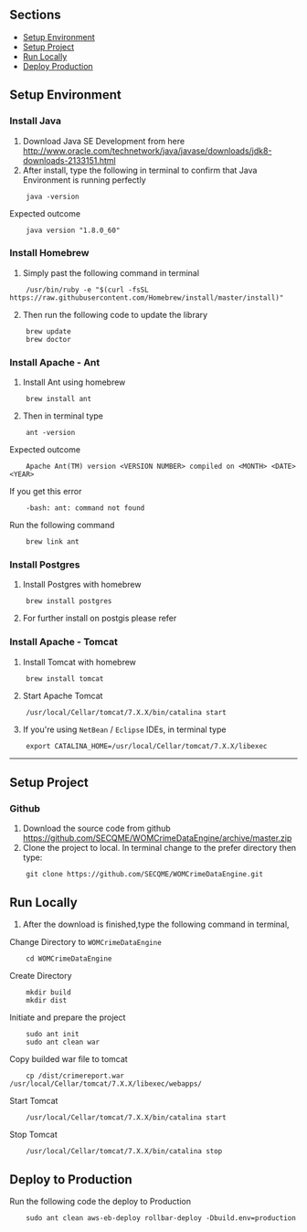 
## Sections
* [Setup Environment](#setupEnvironment)
* [Setup Project](#setupProject)
* [Run Locally](#runLocally)
* [Deploy Production](#deployProduction)

## Setup Environment <a name="setupEnvironment"></a>

### Install Java
1. Download Java SE Development from here <http://www.oracle.com/technetwork/java/javase/downloads/jdk8-downloads-2133151.html>
2. After install, type the following in terminal to confirm that Java Environment is running perfectly
```
    java -version
```
Expected outcome
```
    java version "1.8.0_60"
```

### Install Homebrew
1. Simply past the following command in terminal
```
    /usr/bin/ruby -e "$(curl -fsSL https://raw.githubusercontent.com/Homebrew/install/master/install)"
```
2. Then run the following code to update the library
```
    brew update
    brew doctor
```

### Install Apache - Ant
1. Install Ant using homebrew
```
    brew install ant
```
2. Then in terminal type
```
    ant -version
```
Expected outcome
```
    Apache Ant(TM) version <VERSION NUMBER> compiled on <MONTH> <DATE> <YEAR>
```
If you get this error
```
    -bash: ant: command not found
```
Run the following command
```
    brew link ant
```

### Install Postgres
1. Install Postgres with homebrew
```
    brew install postgres
```
2. For further install on postgis please refer <EDWARD POSTGIS>

### Install Apache - Tomcat
1. Install Tomcat with homebrew
```
    brew install tomcat
```
2. Start Apache Tomcat
```
    /usr/local/Cellar/tomcat/7.X.X/bin/catalina start
```
3. If you're using `NetBean` / `Eclipse` IDEs, in terminal type
```
    export CATALINA_HOME=/usr/local/Cellar/tomcat/7.X.X/libexec
```
---
## Setup Project <a name="setupProject"></a>

### Github
1. Download the source code from github <https://github.com/SECQME/WOMCrimeDataEngine/archive/master.zip>
2. Clone the project to local. In terminal change to the prefer directory then type:
```
    git clone https://github.com/SECQME/WOMCrimeDataEngine.git
```
## Run Locally <a name="runLocally"></a>
1. After the download is finished,type the following command in terminal,

Change Directory to `WOMCrimeDataEngine`
```
    cd WOMCrimeDataEngine
```
Create Directory
```
    mkdir build
    mkdir dist
```
Initiate and prepare the project
```
    sudo ant init
    sudo ant clean war
```
Copy builded war file to tomcat
```
    cp /dist/crimereport.war /usr/local/Cellar/tomcat/7.X.X/libexec/webapps/
```
Start Tomcat
```
    /usr/local/Cellar/tomcat/7.X.X/bin/catalina start
```
Stop Tomcat
```
    /usr/local/Cellar/tomcat/7.X.X/bin/catalina stop
```

## Deploy to Production <a name="deployProduction"></a>

Run the following code the deploy to Production
```
    sudo ant clean aws-eb-deploy rollbar-deploy -Dbuild.env=production
```
